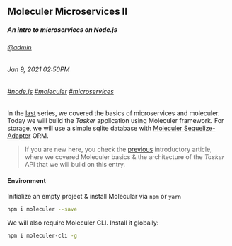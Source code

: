 ## Moleculer Microservices II
##### *An intro to microservices on Node.js*
###### [@admin](/whoami)
###### Jan 9, 2021 02:50PM
###### [#node.js]() [#moleculer]() [#microservices]()

In the [last](/blog/moleculer-microservices-i) series, we covered the basics of microservices and moleculer. Today we will build the *Tasker* application using Moleculer framework. For storage, we will use a simple sqlite database with [Moleculer Sequelize-Adapter](https://www.npmjs.com/package/moleculer-db-adapter-sequelize) ORM. 
> If you are new here, you check the [previous](/blog/moleculer-microservices-i) introductory article, where we covered Moleculer basics &amp; the architecture of the *Tasker* API that we will build on this entry.

#### Environment

Initialize an empty project &amp; install Molecular via `npm` or `yarn`

```sh
npm i moleculer --save
```

We will also require Moleculer CLI. Install it globally:

```sh
npm i moleculer-cli -g
```
